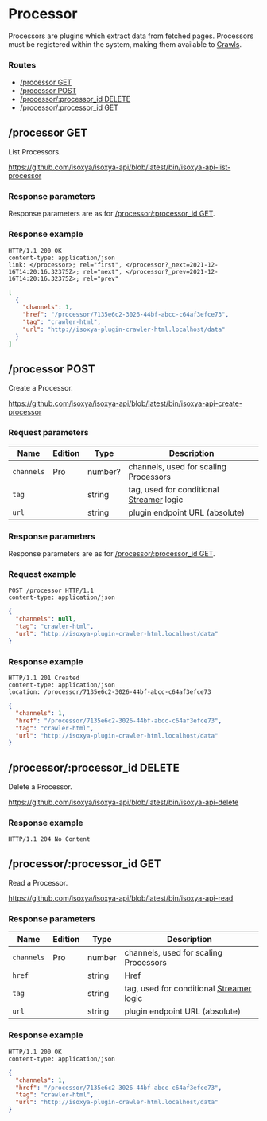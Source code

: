 # Processor

Processors are plugins which extract data from fetched pages. Processors must be registered within the system, making them available to [Crawls](Crawl.md).

### Routes

- [/processor GET](#processor-get)
- [/processor POST](#processor-post)
- [/processor/:processor_id DELETE](#processorprocessor_id-delete)
- [/processor/:processor_id GET](#processorprocessor_id-get)


## /processor GET

List Processors.

https://github.com/isoxya/isoxya-api/blob/latest/bin/isoxya-api-list-processor  

### Response parameters

Response parameters are as for [/processor/:processor_id GET](#processorprocessor_id-get).

### Response example

```http
HTTP/1.1 200 OK
content-type: application/json
link: </processor>; rel="first", </processor?_next=2021-12-16T14:20:16.32375Z>; rel="next", </processor?_prev=2021-12-16T14:20:16.32375Z>; rel="prev"
```

```json
[
  {
    "channels": 1,
    "href": "/processor/7135e6c2-3026-44bf-abcc-c64af3efce73",
    "tag": "crawler-html",
    "url": "http://isoxya-plugin-crawler-html.localhost/data"
  }
]
```


## /processor POST

Create a Processor.

https://github.com/isoxya/isoxya-api/blob/latest/bin/isoxya-api-create-processor  

### Request parameters

| Name       | Edition | Type    | Description                                             |
|------------|---------|---------|---------------------------------------------------------|
| `channels` | Pro     | number? | channels, used for scaling Processors                   |
| `tag`      |         | string  | tag, used for conditional [Streamer](Streamer.md) logic |
| `url`      |         | string  | plugin endpoint URL (absolute)                          |

### Response parameters

Response parameters are as for [/processor/:processor_id GET](#processorprocessor_id-get).

### Request example

```http
POST /processor HTTP/1.1
content-type: application/json
```

```json
{
  "channels": null,
  "tag": "crawler-html",
  "url": "http://isoxya-plugin-crawler-html.localhost/data"
}
```

### Response example

```http
HTTP/1.1 201 Created
content-type: application/json
location: /processor/7135e6c2-3026-44bf-abcc-c64af3efce73
```

```json
{
  "channels": 1,
  "href": "/processor/7135e6c2-3026-44bf-abcc-c64af3efce73",
  "tag": "crawler-html",
  "url": "http://isoxya-plugin-crawler-html.localhost/data"
}
```


## /processor/:processor_id DELETE

Delete a Processor.

https://github.com/isoxya/isoxya-api/blob/latest/bin/isoxya-api-delete  

### Response example

```http
HTTP/1.1 204 No Content
```


## /processor/:processor_id GET

Read a Processor.

https://github.com/isoxya/isoxya-api/blob/latest/bin/isoxya-api-read  

### Response parameters

| Name       | Edition | Type   | Description                                             |
|------------|---------|--------|---------------------------------------------------------|
| `channels` | Pro     | number | channels, used for scaling Processors                   |
| `href`     |         | string | Href                                                    |
| `tag`      |         | string | tag, used for conditional [Streamer](Streamer.md) logic |
| `url`      |         | string | plugin endpoint URL (absolute)                          |

### Response example

```http
HTTP/1.1 200 OK
content-type: application/json
```

```json
{
  "channels": 1,
  "href": "/processor/7135e6c2-3026-44bf-abcc-c64af3efce73",
  "tag": "crawler-html",
  "url": "http://isoxya-plugin-crawler-html.localhost/data"
}
```
